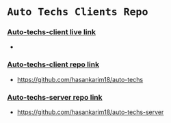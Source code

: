 # `Auto Techs Clients Repo`

### [Auto-techs-client live link](https://auto-techs.web.app/)
- 

### [Auto-techs-client repo link](https://github.com/hasankarim18/auto-techs)
- https://github.com/hasankarim18/auto-techs


### [Auto-techs-server repo link](https://github.com/hasankarim18/auto-techs-server)
- https://github.com/hasankarim18/auto-techs-server
